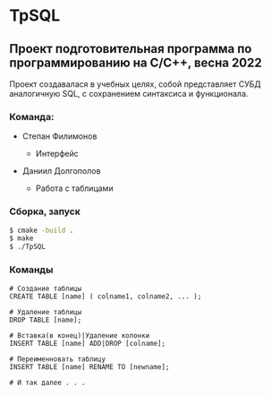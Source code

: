 # TpSQL

## Проект подготовительная программа по программированию на С/С++, весна 2022

Проект создавалася в учебных целях, собой представляет СУБД аналогичную SQL, с сохранением синтаксиса и функционала. 

### Команда:

* Степан Филимонов
    * Интерфейс

* Даниил Долгополов
    * Работа с таблицами

### Сборка, запуск

```bash
$ cmake -build .
$ make
$ ./TpSQL
```

### Команды
```
# Создание таблицы
CREATE TABLE [name] ( colname1, colname2, ... );

# Удаление таблицы
DROP TABLE [name];

# Вставка(в конец)|Удаление колонки
INSERT TABLE [name] ADD|DROP [colname];

# Переименновать таблицу
INSERT TABLE [name] RENAME TO [newname];

# И так далее . . .
```
